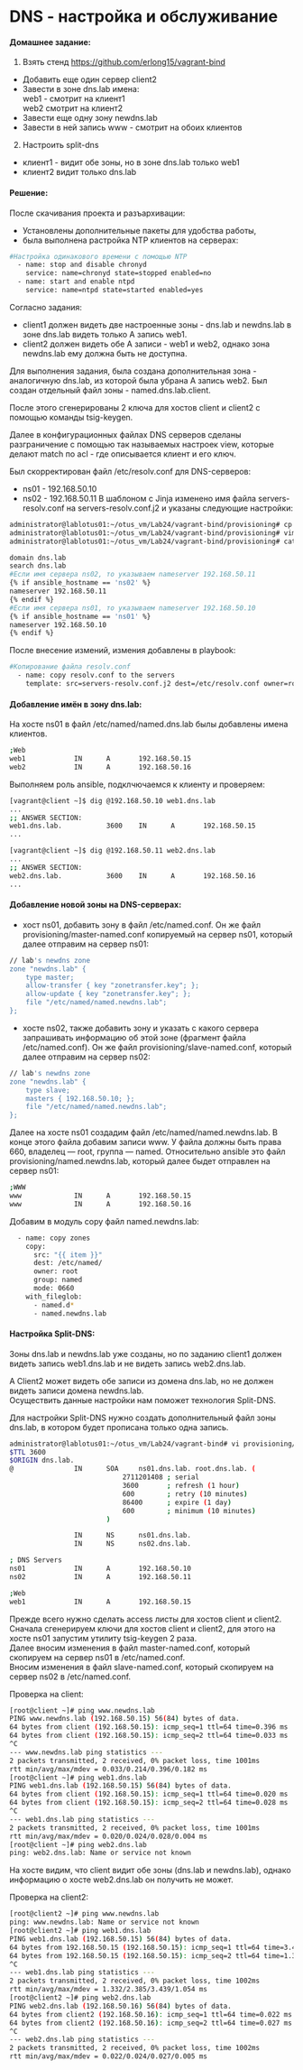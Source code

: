 #  DNS - настройка и обслуживание 

#### Домашнее задание: 

1. Взять стенд https://github.com/erlong15/vagrant-bind  
- Добавить еще один сервер client2  
- Завести в зоне dns.lab имена:  
    web1 - смотрит на клиент1  
    web2  смотрит на клиент2  
- Завести еще одну зону newdns.lab  
- Завести в ней запись www - смотрит на обоих клиентов

2. Настроить split-dns
- клиент1 - видит обе зоны, но в зоне dns.lab только web1
- клиент2 видит только dns.lab

#### Решение:  
После скачивания проекта и разъархивации:
- Установлены дополнительные пакеты для удобства работы,
- была выполнена растройка NTP клиентов на серверах:
```sh
#Настройка одинакового времени с помощью NTP
  - name: stop and disable chronyd
    service: name=chronyd state=stopped enabled=no
  - name: start and enable ntpd
    service: name=ntpd state=started enabled=yes
```

Согласно задания: 
- client1 должен видеть две настроенные зоны - dns.lab и newdns.lab в зоне dns.lab видеть только A запись web1. 
- client2 должен видеть обе A записи - web1 и web2, однако зона newdns.lab ему должна быть не доступна.  

Для выполнения задания, была создана дополнительная зона - аналогичную dns.lab, из которой была убрана A запись web2. Был создан отдельный файл зоны - named.dns.lab.client.  

После этого сгенерированы 2 ключа для хостов client и client2 с помощью команды tsig-keygen.  

Далее в конфигурационных файлах DNS серверов сделаны разграничение с помощью так называемых настроек view, которые делают match по acl - где описывается клиент и его ключ.  

Был скорректирован файл /etc/resolv.conf для DNS-серверов:  
- ns01 - 192.168.50.10
- ns02 - 192.168.50.11 
В шаблоном с Jinja изменено имя файла servers-resolv.conf на servers-resolv.conf.j2 и указаны следующие настройки:
```sh
administrator@lablotus01:~/otus_vm/Lab24/vagrant-bind/provisioning# cp servers-resolv.conf servers-resolv.conf.j2
administrator@lablotus01:~/otus_vm/Lab24/vagrant-bind/provisioning# vim servers-resolv.conf.j2
administrator@lablotus01:~/otus_vm/Lab24/vagrant-bind/provisioning# cat servers-resolv.conf.j2

domain dns.lab
search dns.lab
#Если имя сервера ns02, то указываем nameserver 192.168.50.11
{% if ansible_hostname == 'ns02' %}
nameserver 192.168.50.11
{% endif %}
#Если имя сервера ns01, то указываем nameserver 192.168.50.10
{% if ansible_hostname == 'ns01' %}
nameserver 192.168.50.10
{% endif %}
```

После внесение измений,  измения добавлены в playbook:
```sh
#Копирование файла resolv.conf
  - name: copy resolv.conf to the servers
    template: src=servers-resolv.conf.j2 dest=/etc/resolv.conf owner=root group=root mode=0644
```

#### Добавление имён в зону dns.lab:

На хосте ns01 в файл /etc/named/named.dns.lab былы добавлены имена клиентов. 
```sh
;Web
web1            IN      A       192.168.50.15
web2            IN      A       192.168.50.16
```

Выполняем роль ansible, подклчючаемся к клиенту и проверяем:
```sh
[vagrant@client ~]$ dig @192.168.50.10 web1.dns.lab
...
;; ANSWER SECTION:
web1.dns.lab.           3600    IN      A       192.168.50.15
...

[vagrant@client ~]$ dig @192.168.50.11 web2.dns.lab
...
;; ANSWER SECTION:
web2.dns.lab.           3600    IN      A       192.168.50.16
...
```

#### Добавление новой зоны на DNS-серверах:  

- хост ns01, добавить зону в файл /etc/named.conf. Он же файл provisioning/master-named.conf копируемый на сервер ns01, который далее отправим на сервер ns01:
```sh
// lab's newdns zone
zone "newdns.lab" {
    type master;
    allow-transfer { key "zonetransfer.key"; };
    allow-update { key "zonetransfer.key"; };
    file "/etc/named/named.newdns.lab";
};
```

- хосте ns02, также добавить зону и указать с какого сервера запрашивать информацию об этой зоне (фрагмент файла /etc/named.conf). Он же файл provisioning/slave-named.conf, который далее отправим на сервер ns02:
```sh
// lab's newdns zone
zone "newdns.lab" {
    type slave;
    masters { 192.168.50.10; };
    file "/etc/named/named.newdns.lab";
};
```

Далее на хосте ns01 создадим файл /etc/named/named.newdns.lab. В конце этого файла добавим записи www. У файла должны быть права 660, владелец — root, группа — named. Относительно ansible это файл provisioning/named.newdns.lab, который далее быдет отправлен на сервер ns01:
```sh
;WWW
www             IN      A       192.168.50.15
www             IN      A       192.168.50.16
```

Добавим в модуль copy файл named.newdns.lab:
```sh
  - name: copy zones
    copy:
      src: "{{ item }}"
      dest: /etc/named/
      owner: root
      group: named
      mode: 0660
    with_fileglob:
      - named.d*
      - named.newdns.lab
```

#### Настройка Split-DNS:
Зоны dns.lab и newdns.lab уже созданы, но по заданию client1 должен видеть запись web1.dns.lab и не видеть запись web2.dns.lab. 

А Client2 может видеть обе записи из домена dns.lab, но не должен видеть записи домена newdns.lab.  
Осуществить данные настройки нам поможет технология Split-DNS. 

Для настройки Split-DNS нужно cоздать дополнительный файл зоны dns.lab, в котором будет прописана только одна запись.  

```sh
administrator@lablotus01:~/otus_vm/Lab24/vagrant-bind# vi provisioning/named.dns.lab.client
$TTL 3600
$ORIGIN dns.lab.
@               IN      SOA     ns01.dns.lab. root.dns.lab. (
                            2711201408 ; serial
                            3600       ; refresh (1 hour)
                            600        ; retry (10 minutes)
                            86400      ; expire (1 day)
                            600        ; minimum (10 minutes)
                        )

                IN      NS      ns01.dns.lab.
                IN      NS      ns02.dns.lab.

; DNS Servers
ns01            IN      A       192.168.50.10
ns02            IN      A       192.168.50.11

;Web
web1            IN      A       192.168.50.15
```

Прежде всего нужно сделать access листы для хостов client и client2.  
Сначала сгенерируем ключи для хостов client и client2, для этого на хосте ns01 запустим утилиту tsig-keygen 2 раза.  
Далее вносим изменения в файл master-named.conf, который скопируем на сервер ns01 в /etc/named.conf.  
Вносим изменения в файл slave-named.conf, который скопируем на сервер ns02 в /etc/named.conf.  

Проверка на client:
```sh
[root@client ~]# ping www.newdns.lab
PING www.newdns.lab (192.168.50.15) 56(84) bytes of data.
64 bytes from client (192.168.50.15): icmp_seq=1 ttl=64 time=0.396 ms
64 bytes from client (192.168.50.15): icmp_seq=2 ttl=64 time=0.033 ms
^C
--- www.newdns.lab ping statistics ---
2 packets transmitted, 2 received, 0% packet loss, time 1001ms
rtt min/avg/max/mdev = 0.033/0.214/0.396/0.182 ms
[root@client ~]# ping web1.dns.lab
PING web1.dns.lab (192.168.50.15) 56(84) bytes of data.
64 bytes from client (192.168.50.15): icmp_seq=1 ttl=64 time=0.020 ms
64 bytes from client (192.168.50.15): icmp_seq=2 ttl=64 time=0.028 ms
^C
--- web1.dns.lab ping statistics ---
2 packets transmitted, 2 received, 0% packet loss, time 1001ms
rtt min/avg/max/mdev = 0.020/0.024/0.028/0.004 ms
[root@client ~]# ping web2.dns.lab
ping: web2.dns.lab: Name or service not known
```

На хосте видим, что client видит обе зоны (dns.lab и newdns.lab), однако информацию о хосте web2.dns.lab он получить не может.  

Проверка на client2:
```sh
[root@client2 ~]# ping www.newdns.lab
ping: www.newdns.lab: Name or service not known
[root@client2 ~]# ping web1.dns.lab
PING web1.dns.lab (192.168.50.15) 56(84) bytes of data.
64 bytes from 192.168.50.15 (192.168.50.15): icmp_seq=1 ttl=64 time=3.43 ms
64 bytes from 192.168.50.15 (192.168.50.15): icmp_seq=2 ttl=64 time=1.33 ms
^C
--- web1.dns.lab ping statistics ---
2 packets transmitted, 2 received, 0% packet loss, time 1002ms
rtt min/avg/max/mdev = 1.332/2.385/3.439/1.054 ms
[root@client2 ~]# ping web2.dns.lab
PING web2.dns.lab (192.168.50.16) 56(84) bytes of data.
64 bytes from client2 (192.168.50.16): icmp_seq=1 ttl=64 time=0.022 ms
64 bytes from client2 (192.168.50.16): icmp_seq=2 ttl=64 time=0.027 ms
^C
--- web2.dns.lab ping statistics ---
2 packets transmitted, 2 received, 0% packet loss, time 1002ms
rtt min/avg/max/mdev = 0.022/0.024/0.027/0.005 ms
```